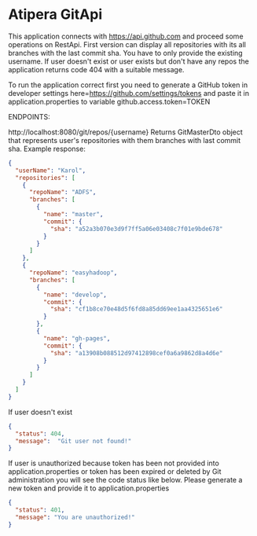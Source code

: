 <h1>Atipera GitApi</h1>

This application connects with https://api.github.com and proceed
some operations on RestApi. First version can display all repositories
with its all branches with the last commit sha. You have to only provide
the existing username. If user doesn't exist or user exists but don't have
any repos the application returns code 404 with a suitable message.


To run the application correct first you need to generate a GitHub token in 
developer settings here=https://github.com/settings/tokens and paste it in 
application.properties to variable github.access.token=TOKEN

ENDPOINTS:

http://localhost:8080/git/repos/{username}
Returns GitMasterDto object that represents user's repositories with them
branches with last commit sha. Example response:

```json
{
  "userName": "Karol",
  "repositories": [
    {
      "repoName": "ADFS",
      "branches": [
        {
          "name": "master",
          "commit": {
            "sha": "a52a3b070e3d9f7ff5a06e03408c7f01e9bde678"
          }
        }
      ]
    },
    {
      "repoName": "easyhadoop",
      "branches": [
        {
          "name": "develop",
          "commit": {
            "sha": "cf1b8ce70e48d5f6fd8a85dd69ee1aa4325651e6"
          }
        },
        {
          "name": "gh-pages",
          "commit": {
            "sha": "a13908b088512d97412898cef0a6a9862d8a4d6e"
          }
        }
      ]
    }
  ]
}
```

If user doesn't exist
```json
{
  "status": 404,
  "message":  "Git user not found!"
}
```

If user is unauthorized because token has been not provided into application.properties or
token has been expired or deleted by Git administration you will see the code status
like below. Please generate a new token and provide it to application.properties
```json
{
  "status": 401,
  "message": "You are unauthorized!"
}
```